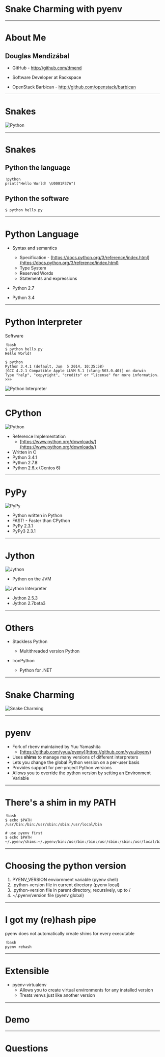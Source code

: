 # Snake Charming with pyenv

---

# About Me

## Douglas Mendizábal

* GitHub - http://github.com/dmend

* Software Developer at Rackspace

* OpenStack Barbican - http://github.com/openstack/barbican

---

# Snakes

![Python](python.jpg)

---

# Snakes

## Python the language


    !python
    print("Hello World! \U0001F37A")


## Python the software

    $ python hello.py

---

# Python Language

* Syntax and semantics

    * Specification - [https://docs.python.org/3/reference/index.html](https://docs.python.org/3/reference/index.html)
    * Type System
    * Reserved Words
    * Statements and expressions

* Python 2.7

* Python 3.4

---

# Python Interpreter

Software

    !bash
    $ python hello.py
    Hello World!

    $ python
    Python 3.4.1 (default, Jun  5 2014, 10:35:58)
    [GCC 4.2.1 Compatible Apple LLVM 5.1 (clang-503.0.40)] on darwin
    Type "help", "copyright", "credits" or "license" for more information.
    >>>


![Python Interpreter](python_interpreter.png)

---

# CPython

![Python](python.png)

* Reference Implementation
    * [https://www.python.org/downloads/](https://www.python.org/downloads/)
* Written in C
* Python 3.4.1
* Python 2.7.8
* Python 2.6.x (Centos 6)

---

# PyPy

![PyPy](pypy.png)

* Python written in Python
* FAST! - Faster than CPython
* PyPy 2.3.1
* PyPy3 2.3.1

---

# Jython

![Jython](jython.png)

* Python on the JVM

![Jython Interpreter](jython_interpreter.png)

* Jython 2.5.3
* Jython 2.7beta3

---

# Others

* Stackless Python
    - Multithreaded version Python

* IronPython
    - Python for .NET

---

# Snake Charming

![Snake Charming](snake_charming.jpg)

---

# pyenv

* Fork of rbenv maintained by Yuu Yamashita
    - [https://github.com/yyuu/pyenv](https://github.com/yyuu/pyenv)
* Uses __shims__ to manage many versions of different interpreters
* Lets you change the global Python version on a per-user basis
* Provides support for per-project Python versions
* Allows you to override the python version by setting an Environment Variable

---

# There's a shim in my PATH

    !bash
    $ echo $PATH
    /usr/bin:/bin:/usr/sbin:/sbin:/usr/local/bin

    # use pyenv first
    $ echo $PATH
    ~/.pyenv/shims:~/.pyenv/bin:/usr/bin:/bin:/usr/sbin:/sbin:/usr/local/bin

---

# Choosing the python version

1. PYENV_VERSION enviornment variable (pyenv shell)
2. .python-version file in current directory (pyenv local)
3. .python-version file in parent directory, recursively, up to /
4. ~/.pyenv/version file (pyenv global)

---

# I got my (re)hash pipe

pyenv does not automatically create shims for every executable

    !bash
    pyenv rehash

---

# Extensible

* pyenv-virtualenv
    - Allows you to create virtual environments for any installed version
    - Treats venvs just like another version

---

# Demo

---

# Questions

